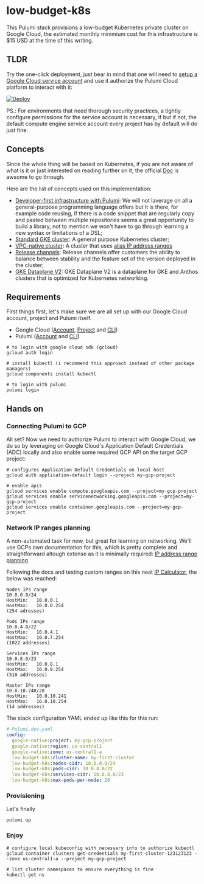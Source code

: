 # low-budget-k8s

This Pulumi stack provisions a low-budget Kubernetes private cluster on Google Cloud, the estimated monthly minimium cost for this infrastructure is $15 USD at the time of this writing.

## TLDR

Try the one-click deployment, just bear in mind that one will need to [setup a Google Cloud service account](https://www.pulumi.com/registry/packages/gcp/service-account/) and use it authorize the Pulumi Cloud platform to interact with it:

[![Deploy](https://get.pulumi.com/new/button.svg)](https://app.pulumi.com/new?template=https://github.com/vniche/low-budget-k8s)

PS.: For environments that need thorough security practices, a tightly configure permissions for the service account is necessary, if but if not, the default compute engine service account every project has by default will do just fine.

## Concepts

Since the whole thing will be based on Kubernetes, if you are not aware of what is it or just interested on reading further on it, the official [Doc](https://kubernetes.io/docs/concepts/overview/what-is-kubernetes/) is awsome to go through.

Here are the list of concepts used on this implementation:

- [Developer-first infrastructure with Pulumi](https://redmonk.com/jgovernor/2022/04/27/developer-first-infrastructure-a-new-take-on-infrastucture-as-code/): We will not laverage on all a general-purpose programming language offers but it is there, for example code reusing, if there is a code snippet that are regularly copy and pasted between multiple repositories seems a great opportunity to build a library, not to mention we won't have to go through learning a new syntax or limitations of a DSL;
- [Standard GKE cluster](https://cloud.google.com/kubernetes-engine/docs/concepts/cluster-architecture): A general purpose Kubernetes cluster;
- [VPC-native cluster](https://cloud.google.com/kubernetes-engine/docs/concepts/alias-ips): A cluster that uses [alias IP address ranges](https://cloud.google.com/vpc/docs/alias-ip)
- [Release channels](https://cloud.google.com/kubernetes-engine/docs/concepts/release-channels): Release channels offer customers the ability to balance between stability and the feature set of the version deployed in the cluster;
- [GKE Dataplane V2](https://cloud.google.com/kubernetes-engine/docs/concepts/dataplane-v2): GKE Dataplane V2 is a dataplane for GKE and Anthos clusters that is optimized for Kubernetes networking.

## Requirements

First things first, let's make sure we are all set up with our Google Cloud account, project and Pulumi itself.

- Google Cloud ([Account](https://console.cloud.google.com/), [Project](https://cloud.google.com/resource-manager/docs/creating-managing-projects#creating_a_project) and [CLI](https://cloud.google.com/sdk/docs/install))
- Pulumi ([Account](http://app.pulumi.com/) and [CLI](https://www.pulumi.com/docs/get-started/install/))

```shell
# to login with google cloud sdk (gcloud)
gcloud auth login

# install kubectl (i recommend this approach instead of other package managers)
gcloud components install kubectl

# to login with pulumi
pulumi login
```

## Hands on

### Connecting Pulumi to GCP

All set? Now we need to authorize Pulumi to interact with Google Cloud, we do so by leveraging on Google Cloud's Application Default Credentials (ADC) locally and also enable some required GCP API on the target GCP project:

```shell
# configures Application Default Credentials on local host
gcloud auth application-default login --project my-gcp-project

# enable apis
gcloud services enable compute.googleapis.com --project=my-gcp-project
gcloud services enable servicenetworking.googleapis.com --project=my-gcp-project
gcloud services enable container.googleapis.com --project=my-gcp-project
```

### Network IP ranges planning

A non-automated task for now, but great for learning on networking. We'll use GCPs own documentation for this, which is pretty complete and straightforward altough extense as it is minimally required: [IP address range planning](https://cloud.google.com/kubernetes-engine/docs/concepts/alias-ips#defaults_limits)

Following the docs and testing custom ranges on this neat [IP Calculator](https://jodies.de/ipcalc), the below was reached:

```text
Nodes IPs range
10.0.0.0/24
HostMin:   10.0.0.1
HostMax:   10.0.0.254
(254 adresses)

Pods IPs range
10.0.4.0/22
HostMin:   10.0.4.1
HostMax:   10.0.7.254
(1022 addresses)

Services IPs range
10.0.8.0/23
HostMin:   10.0.8.1
HostMax:   10.0.9.254
(510 addresses)

Master IPs range
10.0.10.240/28
HostMin:   10.0.10.241
HostMax:   10.0.10.254
(14 addresses)
```

The stack configuration YAML ended up like this for this run:

```yaml
# Pulumi.dev.yaml
config:
  google-native:project: my-gcp-project
  google-native:region: us-central1
  google-native:zone: us-central1-a
  low-budget-k8s:cluster-name: my-first-cluster
  low-budget-k8s:nodes-cidr: 10.0.0.0/24
  low-budget-k8s:pods-cidr: 10.0.4.0/22
  low-budget-k8s:services-cidr: 10.0.8.0/23
  low-budget-k8s:max-pods-per-node: 20

```

### Provisioning

Let's finally

```shell
pulumi up
```

### Enjoy

```shell
# configure local kubeconfig with necessary info to authorize kubectl
gcloud container clusters get-credentials my-first-cluster-123123123 --zone us-central1-a --project my-gcp-project

# list cluster namespaces to ensure everything is fine
kubectl get ns
```
